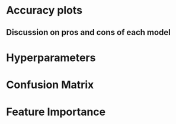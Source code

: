 # Accuracy plots

## Discussion on pros and cons of each model

# Hyperparameters

# Confusion Matrix



# Feature Importance